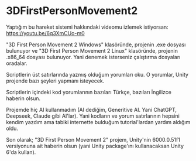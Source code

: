 # 3DFirstPersonMovement2

Yaptığım bu hareket sistemi hakkındaki videomu izlemek istiyorsan: https://youtu.be/6q3XmCUo-m0

"3D First Person Movement 2 Windows" klasöründe, projenin .exe dosyası bulunuyor ve "3D First Person Movement 2 Linux" klasöründe, projenin .x86_64 dosyası bulunuyor. Yani denemek isterseniz çalıştırma dosyaları oradalar.

Scriptlerin üst satırlarında yazmış olduğum yorumları oku. O yorumlar, Unity projende bazı şeyleri yapmanı isteyecek.

Scriptlerin içindeki kod yorumlarının bazıları Türkçe, bazıları İngilizce haberin olsun.

Projemde hiç AI kullanmadım (AI dediğim, Generitive AI. Yani ChatGPT, Deepseek, Claude gibi AI'lar). Yani kodların ve yorum satırlarının hepsini kendim yazdım ama tabiki internette bulduğum tutorial'lardan yardım aldığım oldu.

Son olarak; "3D First Person Movement 2" projem, Unity'nin 6000.0.51f1 versiyonuna ait haberin olsun (yani Unity package'ını kullanacaksan Unity 6'da kullan).
